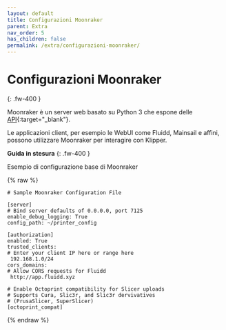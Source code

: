 ```yaml
---
layout: default
title: Configurazioni Moonraker
parent: Extra
nav_order: 5
has_children: false
permalink: /extra/configurazioni-moonraker/
---
```


# Configurazioni Moonraker
{: .fw-400 }

Moonraker è un server web basato su Python 3 che espone delle [API](https://it.wikipedia.org/wiki/Application_programming_interface){:target="_blank"}.

Le applicazioni client, per esempio le WebUI come Fluidd, Mainsail e affini, possono utilizzare Moonraker per interagire con Klipper.

**Guida in stesura**
{: .fw-400 }

Esempio di configurazione base di Moonraker

{% raw %}
```
# Sample Moonraker Configuration File

[server]
# Bind server defaults of 0.0.0.0, port 7125
enable_debug_logging: True
config_path: ~/printer_config

[authorization]
enabled: True
trusted_clients:
# Enter your client IP here or range here
 192.168.1.0/24
cors_domains:
# Allow CORS requests for Fluidd
 http://app.fluidd.xyz

# Enable Octoprint compatibility for Slicer uploads
# Supports Cura, Slic3r, and Slic3r dervivatives
# (PrusaSlicer, SuperSlicer)
[octoprint_compat]
```
{% endraw %}
